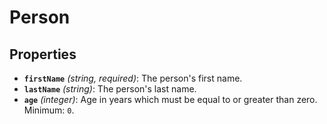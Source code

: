 # Person

## Properties

- **`firstName`** _(string, required)_: The person's first name.
- **`lastName`** _(string)_: The person's last name.
- **`age`** _(integer)_: Age in years which must be equal to or greater than zero. Minimum: `0`.
